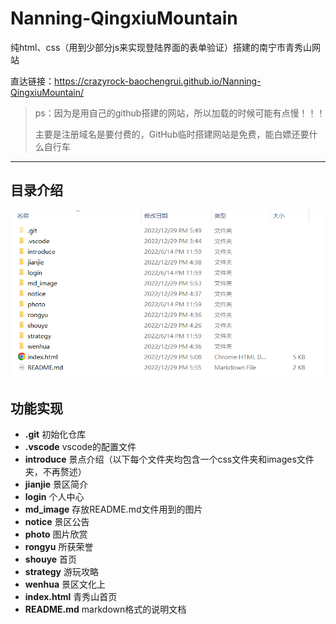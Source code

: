 # Nanning-QingxiuMountain

纯html、css（用到少部分js来实现登陆界面的表单验证）搭建的南宁市青秀山网站

直达链接：https://crazyrock-baochengrui.github.io/Nanning-QingxiuMountain/

> ps：因为是用自己的github搭建的网站，所以加载的时候可能有点慢！！！
>
> 主要是注册域名是要付费的，GitHub临时搭建网站是免费，能白嫖还要什么自行车

***

## 目录介绍

![目录](./md_image/catalog.png)

## 功能实现

+ **.git**	                 初始化仓库
+ **.vscode**             vscode的配置文件
+ **introduce**         景点介绍（以下每个文件夹均包含一个css文件夹和images文件夹，不再赘述）
+ **jianjie**                景区简介
+ **login**                  个人中心
+ **md_image**        存放README.md文件用到的图片 
+ **notice**               景区公告
+ **photo**                图片欣赏
+ **rongyu**              所获荣誉
+ **shouye**              首页
+ **strategy**            游玩攻略
+ **wenhua**            景区文化上
+ **index.html**       青秀山首页
+ **README.md**     markdown格式的说明文档